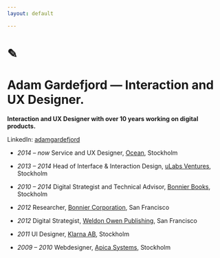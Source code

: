 ```yaml
---
layout: default

---
```

# ✎
# Adam Gardefjord — Interaction and UX Designer.

__Interaction and UX Designer with over 10 years working on digital products.__


LinkedIn: [adamgardefjord](https://www.linkedin.com/in/gardefjord/)


* _2014 – now_
Service and UX Designer,
[Ocean](https://www.ocean.xyz), Stockholm

* _2013 – 2014_
Head of Interface & Interaction Design,
[uLabs Ventures](https://www.linkedin.com/company/ulabs-ventures/about/), Stockholm

* _2010 – 2014_
Digital Strategist and Technical Advisor, [Bonnier Books](https://www.bonnierbooks.com/), Stockholm

* _2012_ 
Researcher, [Bonnier Corporation](https://www.bonniercorp.com/), San Francisco

* _2012_
Digital Strategist, [Weldon Owen Publishing](https://www.weldonowen.com/), San Francisco

* _2011_
UI Designer, [Klarna AB](https://www.klarna.com/se/),  Stockholm

* _2009 – 2010_ 
Webdesigner, [Apica Systems](https://www.apicasystems.com/),  Stockholm

